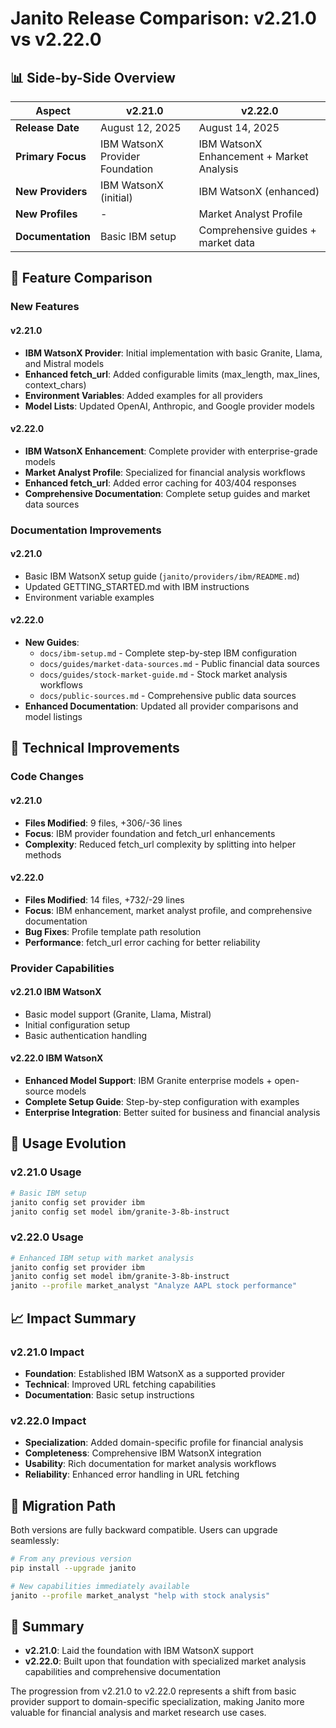 # Janito Release Comparison: v2.21.0 vs v2.22.0

## 📊 Side-by-Side Overview

| Aspect | v2.21.0 | v2.22.0 |
|--------|---------|---------|
| **Release Date** | August 12, 2025 | August 14, 2025 |
| **Primary Focus** | IBM WatsonX Provider Foundation | IBM WatsonX Enhancement + Market Analysis |
| **New Providers** | IBM WatsonX (initial) | IBM WatsonX (enhanced) |
| **New Profiles** | - | Market Analyst Profile |
| **Documentation** | Basic IBM setup | Comprehensive guides + market data |

## 🚀 Feature Comparison

### New Features

#### v2.21.0
- **IBM WatsonX Provider**: Initial implementation with basic Granite, Llama, and Mistral models
- **Enhanced fetch_url**: Added configurable limits (max_length, max_lines, context_chars)
- **Environment Variables**: Added examples for all providers
- **Model Lists**: Updated OpenAI, Anthropic, and Google provider models

#### v2.22.0
- **IBM WatsonX Enhancement**: Complete provider with enterprise-grade models
- **Market Analyst Profile**: Specialized for financial analysis workflows
- **Enhanced fetch_url**: Added error caching for 403/404 responses
- **Comprehensive Documentation**: Complete setup guides and market data sources

### Documentation Improvements

#### v2.21.0
- Basic IBM WatsonX setup guide (`janito/providers/ibm/README.md`)
- Updated GETTING_STARTED.md with IBM instructions
- Environment variable examples

#### v2.22.0
- **New Guides**:
  - `docs/ibm-setup.md` - Complete step-by-step IBM configuration
  - `docs/guides/market-data-sources.md` - Public financial data sources
  - `docs/guides/stock-market-guide.md` - Stock market analysis workflows
  - `docs/public-sources.md` - Comprehensive public data sources
- **Enhanced Documentation**: Updated all provider comparisons and model listings

## 🔧 Technical Improvements

### Code Changes

#### v2.21.0
- **Files Modified**: 9 files, +306/-36 lines
- **Focus**: IBM provider foundation and fetch_url enhancements
- **Complexity**: Reduced fetch_url complexity by splitting into helper methods

#### v2.22.0
- **Files Modified**: 14 files, +732/-29 lines
- **Focus**: IBM enhancement, market analyst profile, and comprehensive documentation
- **Bug Fixes**: Profile template path resolution
- **Performance**: fetch_url error caching for better reliability

### Provider Capabilities

#### v2.21.0 IBM WatsonX
- Basic model support (Granite, Llama, Mistral)
- Initial configuration setup
- Basic authentication handling

#### v2.22.0 IBM WatsonX
- **Enhanced Model Support**: IBM Granite enterprise models + open-source models
- **Complete Setup Guide**: Step-by-step configuration with examples
- **Enterprise Integration**: Better suited for business and financial analysis

## 🎯 Usage Evolution

### v2.21.0 Usage
```bash
# Basic IBM setup
janito config set provider ibm
janito config set model ibm/granite-3-8b-instruct
```

### v2.22.0 Usage
```bash
# Enhanced IBM setup with market analysis
janito config set provider ibm
janito config set model ibm/granite-3-8b-instruct
janito --profile market_analyst "Analyze AAPL stock performance"
```

## 📈 Impact Summary

### v2.21.0 Impact
- **Foundation**: Established IBM WatsonX as a supported provider
- **Technical**: Improved URL fetching capabilities
- **Documentation**: Basic setup instructions

### v2.22.0 Impact
- **Specialization**: Added domain-specific profile for financial analysis
- **Completeness**: Comprehensive IBM WatsonX integration
- **Usability**: Rich documentation for market analysis workflows
- **Reliability**: Enhanced error handling in URL fetching

## 🔄 Migration Path

Both versions are fully backward compatible. Users can upgrade seamlessly:

```bash
# From any previous version
pip install --upgrade janito

# New capabilities immediately available
janito --profile market_analyst "help with stock analysis"
```

## 🎉 Summary

- **v2.21.0**: Laid the foundation with IBM WatsonX support
- **v2.22.0**: Built upon that foundation with specialized market analysis capabilities and comprehensive documentation

The progression from v2.21.0 to v2.22.0 represents a shift from basic provider support to domain-specific specialization, making Janito more valuable for financial analysis and market research use cases.